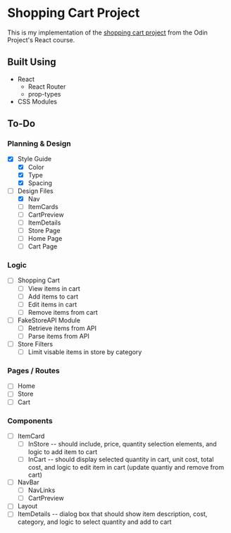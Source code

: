 # Shopping Cart Project

This is my implementation of the [shopping cart project](https://www.theodinproject.com/lessons/node-path-react-new-shopping-cart) from the Odin Project's React course.

## Built Using

- React
  - React Router
  - prop-types
- CSS Modules

## To-Do

### Planning & Design

 - [X] Style Guide
   - [x] Color
   - [x] Type
   - [x] Spacing
 - [ ] Design Files
    - [x] Nav
    - [ ] ItemCards
    - [ ] CartPreview
    - [ ] ItemDetails
    - [ ] Store Page
    - [ ] Home Page
    - [ ] Cart Page

### Logic

- [ ] Shopping Cart
  - [ ] View items in cart
  - [ ] Add items to cart
  - [ ] Edit items in cart
  - [ ] Remove items from cart
- [ ] FakeStoreAPI Module
  - [ ] Retrieve items from API
  - [ ] Parse items from API
- [ ] Store Filters
  - [ ] Limit visable items in store by category

### Pages / Routes

- [ ] Home
- [ ] Store
- [ ] Cart

### Components

- [ ] ItemCard
  - [ ] InStore -- should include, price, quantity selection elements, and logic to add item to cart
  - [ ] InCart -- should display selected quantity in cart, unit cost, total cost, and logic to edit item in cart (update quantiy and remove from cart)
- [ ] NavBar
  - [ ] NavLinks
  - [ ] CartPreview
- [ ] Layout
- [ ] ItemDetails -- dialog box that should show item description, cost, category, and logic to select quantity and add to cart
